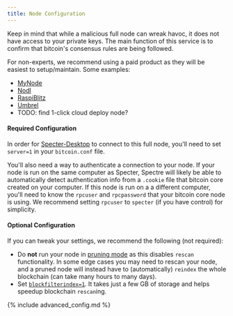 ```yaml
---
title: Node Configuration
---
```


Keep in mind that while a malicious full node can wreak havoc, it does not have access to your private keys.
The main function of this service is to confirm that bitcoin's consensus rules are being followed.

For non-experts, we recommend using a paid product as they will be easiest to setup/maintain.
Some examples:
* [MyNode](https://mynodebtc.com/)
* [Nodl](https://www.nodl.it/)
* [RaspiBlitz](https://shop.fulmo.org/raspiblitz/)
* [Umbrel](https://getumbrel.com/)
* TODO: find 1-click cloud deploy node?

#### Required Configuration
In order for [Specter-Desktop](/specter-config) to connect to this full node, you'll need to set `server=1` in your `bitcoin.conf` file.

You'll also need a way to authenticate a connection to your node.
If your node is run on the same computer as Specter, Spectre will likely be able to automatically detect authentication info from a `.cookie` file that bitcoin core created on your computer.
If this node is run on a a different computer, you'll need to know the `rpcuser` and `rpcpassword` that your bitcoin core node is using.
We recommend setting `rpcuser` to `specter` (if you have control) for simplicity.

#### Optional Configuration
If you can tweak your settings, we recommend the following (not required):
* Do **not** run your node in [pruning mode](https://bitcoin.org/en/full-node#reduce-storage) as this disables `rescan` functionality.
In some edge cases you may need to rescan your node, and a pruned node will instead have to (automatically) `reindex` the whole blockchain (can take many hours to many days).
* Set [`blockfilterindex=1`](https://bitcoin.org/en/release/v0.19.0.1).
It takes just a few GB of storage and helps speedup blockchain `rescan`ing.

{% include advanced_config.md %}
